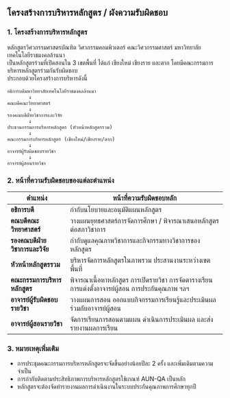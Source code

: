 ## โครงสร้างการบริหารหลักสูตร / ผังความรับผิดชอบ  

### 1. โครงสร้างการบริหารหลักสูตร
หลักสูตรวิศวกรรมศาสตรบัณฑิต วิศวกรรมคอมพิวเตอร์ คณะวิศวกรรมศาสตร์ มหาวิทยาลัยเทคโนโลยีราชมงคลล้านนา  
เป็นหลักสูตรร่วมที่เปิดสอนใน 3 เขตพื้นที่ ได้แก่ เชียงใหม่ เชียงราย และตาก โดยมีคณะกรรมการบริหารหลักสูตรร่วมกันรับผิดชอบ  
ประกอบด้วยโครงสร้างการบริหารดังนี้
```
อธิการบดีมหาวิทยาลัยเทคโนโลยีราชมงคลล้านนา
       ↓
คณบดีคณะวิทยาศาสตร์
       ↓
รองคณบดีฝ่ายวิชาการและวิจัย
       ↓
ประธานกรรมการบริหารหลักสูตร (หัวหน้าหลักสูตรรวม)
       ↓
คณะกรรมการบริหารหลักสูตร (เชียงใหม่/เชียงราย/ตาก)
       ↓
อาจารย์ผู้รับผิดชอบรายวิชา
       ↓
อาจารย์ผู้สอนรายวิชา
```

### 2. หน้าที่ความรับผิดชอบของแต่ละตำแหน่ง

| ตำแหน่ง                             | หน้าที่ความรับผิดชอบหลัก |
|----------------------------------|-----------------------------|
| **อธิการบดี**                      | กำกับนโยบายและอนุมัติแผนหลักสูตร |
| **คณบดีคณะวิทยาศาสตร์**          | วางแผนยุทธศาสตร์การจัดการศึกษา / พิจารณาเสนอหลักสูตรต่อสภาวิชาการ |
| **รองคณบดีฝ่ายวิชาการและวิจัย**   | กำกับดูแลคุณภาพวิชาการและกิจกรรมทางวิชาการของหลักสูตร |
| **หัวหน้าหลักสูตรรวม**            | บริหารจัดการหลักสูตรในภาพรวม ประสานงานระหว่างเขตพื้นที่ |
| **คณะกรรมการบริหารหลักสูตร**     | พิจารณาเนื้อหาหลักสูตร การเปิดรายวิชา การจัดตารางเรียน การแต่งตั้งอาจารย์ผู้สอน การประกันคุณภาพ ฯลฯ |
| **อาจารย์ผู้รับผิดชอบรายวิชา**    | วางแผนการสอน ออกแบบกิจกรรมการเรียนรู้และประเมินผลร่วมกับอาจารย์ผู้สอน |
| **อาจารย์ผู้สอนรายวิชา**          | จัดการเรียนการสอนตามแผน ดำเนินการประเมินผล และส่งรายงานผลการเรียน |

### 3. หมายเหตุเพิ่มเติม
- การประชุมคณะกรรมการบริหารหลักสูตรจะจัดขึ้นอย่างน้อยปีละ 2 ครั้ง และเพิ่มเติมตามความจำเป็น
- การกำกับติดตามประสิทธิภาพการบริหารหลักสูตรใช้เกณฑ์ AUN-QA เป็นหลัก
- หลักสูตรจะต้องจัดทำรายงานผลการดำเนินงานในระบบประกันคุณภาพการศึกษาทุกปี
